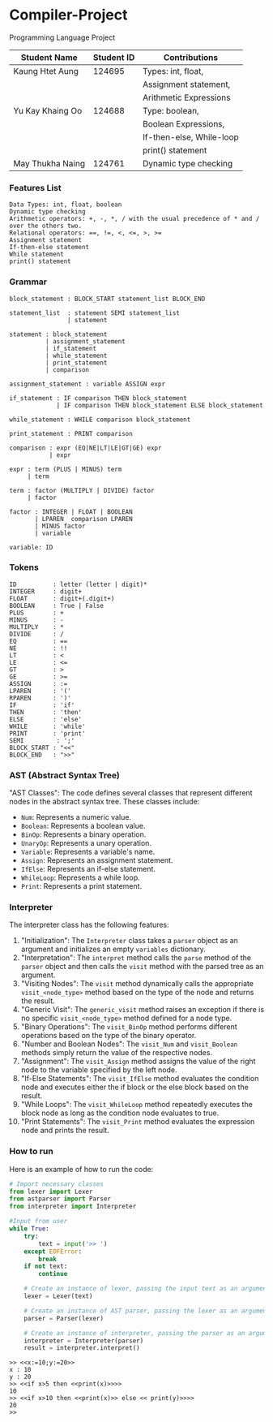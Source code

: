 # Compiler-Project
Programming Language Project

|   Student Name   | Student ID |      Contributions        |
| ---------------- | ---------- | ------------------------- |
| Kaung Htet Aung  |   124695   | Types: int, float,        |
|                  |            | Assignment statement,     |
|                  |            | Arithmetic Expressions    |
| Yu Kay Khaing Oo |   124688   | Type: boolean,            |
|                  |            | Boolean Expressions,      |
|                  |            | If-then-else, While-loop  |
|                  |            | print() statement         |
| May Thukha Naing |   124761   | Dynamic type checking     |

### Features List
    Data Types: int, float, boolean
    Dynamic type checking
    Arithmetic operators: +, -, *, / with the usual precedence of * and / over the others two.
    Relational operators: ==, !=, <, <=, >, >=
    Assignment statement
    If-then-else statement
    While statement
    print() statement

### Grammar
    block_statement : BLOCK_START statement_list BLOCK_END

    statement_list  : statement SEMI statement_list
                    | statement
    
    statement : block_statement
              | assignment_statement
              | if_statement
              | while_statement 
              | print_statement
              | comparison
    
    assignment_statement : variable ASSIGN expr

    if_statement : IF comparison THEN block_statement
                 | IF comparison THEN block_statement ELSE block_statement

    while_statement : WHILE comparison block_statement

    print_statement : PRINT comparison

    comparison : expr (EQ|NE|LT|LE|GT|GE) expr
               | expr

    expr : term (PLUS | MINUS) term
         | term
    
    term : factor (MULTIPLY | DIVIDE) factor
         | factor
    
    factor : INTEGER | FLOAT | BOOLEAN
           | LPAREN  comparison LPAREN
           | MINUS factor
           | variable
    
    variable: ID
    
### Tokens
    ID          : letter (letter | digit)*
    INTEGER     : digit+
    FLOAT       : digit+(.digit+)
    BOOLEAN     : True | False
    PLUS        : +
    MINUS       : -
    MULTIPLY    : *
    DIVIDE      : /
    EQ          : ==
    NE          : !!
    LT          : <
    LE          : <=
    GT          : >
    GE          : >=
    ASSIGN      : :=
    LPAREN      : '('
    RPAREN      : ')'
    IF          : 'if'
    THEN        : 'then'
    ELSE        : 'else'
    WHILE       : 'while'
    PRINT       : 'print'
    SEMI         : ';'
    BLOCK_START : "<<"
    BLOCK_END   : ">>"

### AST (Abstract Syntax Tree)
"AST Classes": The code defines several classes that represent different nodes in the abstract syntax tree. These classes include:
   - `Num`: Represents a numeric value.
   - `Boolean`: Represents a boolean value.
   - `BinOp`: Represents a binary operation.
   - `UnaryOp`: Represents a unary operation.
   - `Variable`: Represents a variable's name.
   - `Assign`: Represents an assignment statement.
   - `IfElse`: Represents an if-else statement.
   - `WhileLoop`: Represents a while loop.
   - `Print`: Represents a print statement.

### Interpreter 

The interpreter class has the following features:

1. "Initialization": The `Interpreter` class takes a `parser` object as an argument and initializes an empty `variables` dictionary.
2. "Interpretation": The `interpret` method calls the `parse` method of the `parser` object and then calls the `visit` method with the parsed tree as an argument.
3. "Visiting Nodes": The `visit` method dynamically calls the appropriate `visit_<node_type>` method based on the type of the node and returns the result.
4. "Generic Visit": The `generic_visit` method raises an exception if there is no specific `visit_<node_type>` method defined for a node type.
5. "Binary Operations": The `visit_BinOp` method performs different operations based on the type of the binary operator.
6. "Number and Boolean Nodes": The `visit_Num` and `visit_Boolean` methods simply return the value of the respective nodes.
7. "Assignment": The `visit_Assign` method assigns the value of the right node to the variable specified by the left node.
8. "If-Else Statements": The `visit_IfElse` method evaluates the condition node and executes either the if block or the else block based on the result.
9. "While Loops": The `visit_WhileLoop` method repeatedly executes the block node as long as the condition node evaluates to true.
10. "Print Statements": The `visit_Print` method evaluates the expression node and prints the result.

### How to run
Here is an example of how to run the code:

```python
# Import necessary classes
from lexer import Lexer
from astparser import Parser
from interpreter import Interpreter

#Input from user
while True:
    try:
        text = input('>> ')
    except EOFError:
        break
    if not text:
        continue

    # Create an instance of lexer, passing the input text as an argument
    lexer = Lexer(text)

    # Create an instance of AST parser, passing the lexer as an argument
    parser = Parser(lexer)

    # Create an instance of interpreter, passing the parser as an argument
    interpreter = Interpreter(parser)
    result = interpreter.interpret()
```

```
>> <<x:=10;y:=20>>
x : 10
y : 20
>> <<if x>5 then <<print(x)>>>>
10 
>> <<if x>10 then <<print(x)>> else << print(y)>>>>
20 
>>   
```
